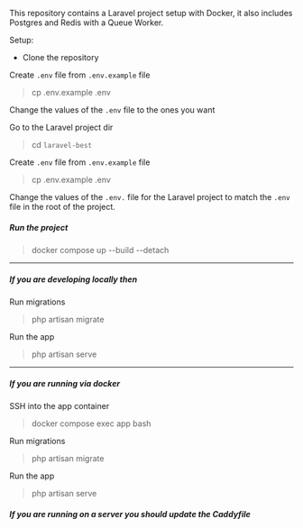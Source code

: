 This repository contains a Laravel project setup with Docker, it also includes Postgres and Redis with a Queue Worker.

Setup:
- Clone the repository

Create `.env` file from `.env.example` file
> cp .env.example .env

Change the values of the `.env` file to the ones you want

Go to the Laravel project dir
> cd `laravel-best`

Create `.env` file from `.env.example` file
> cp .env.example .env

Change the values of the `.env.` file for the Laravel project to match the `.env` file in the root of the project.

##### Run the project
> docker compose up --build --detach

----
##### If you are developing locally then

Run migrations
> php artisan migrate

Run the app
> php artisan serve

----
##### If you are running via docker

SSH into the app container
> docker compose exec app bash

Run migrations
> php artisan migrate

Run the app
> php artisan serve

##### If you are running on a server you should update the Caddyfile
